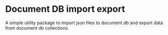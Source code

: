 # Document DB import export

A simple utility package to import json files to document db and export data from document db collections.
